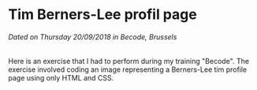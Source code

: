 # Tim Berners-Lee profil page
###### Dated on Thursday 20/09/2018 in Becode, Brussels

Here is an exercise that I had to perform during my training "Becode".
The exercise involved coding an image representing a Berners-Lee tim profile page using only HTML and CSS.
